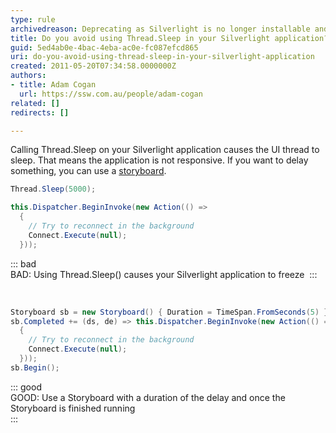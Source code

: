 ```yaml
---
type: rule
archivedreason: Deprecating as Silverlight is no longer installable and has been deprecated for 10 years.
title: Do you avoid using Thread.Sleep in your Silverlight application?
guid: 5ed4ab0e-4bac-4eba-ac0e-fc087efcd865
uri: do-you-avoid-using-thread-sleep-in-your-silverlight-application
created: 2011-05-20T07:34:58.0000000Z
authors:
- title: Adam Cogan
  url: https://ssw.com.au/people/adam-cogan
related: []
redirects: []

---
```


Calling Thread.Sleep on your Silverlight application causes the UI thread to sleep. That means the application is not responsive.
 If you want to delay something, you can use a [storyboard](http&#58;//msdn.microsoft.com/en-us/library/system.windows.media.animation.storyboard.aspx).   
<!--endintro-->

```cs
Thread.Sleep(5000); 

this.Dispatcher.BeginInvoke(new Action(() => 
  { 
    // Try to reconnect in the background 
    Connect.Execute(null); 
  }));
```
::: bad  
BAD: Using Thread.Sleep() causes your Silverlight application to freeze 
:::

  
```cs
Storyboard sb = new Storyboard() { Duration = TimeSpan.FromSeconds(5) }; 
sb.Completed += (ds, de) => this.Dispatcher.BeginInvoke(new Action(() => 
  {
    // Try to reconnect in the background 
    Connect.Execute(null);
  }));
sb.Begin();
```


::: good  
GOOD: Use a Storyboard with a duration of the delay and once the Storyboard is finished running  
:::
